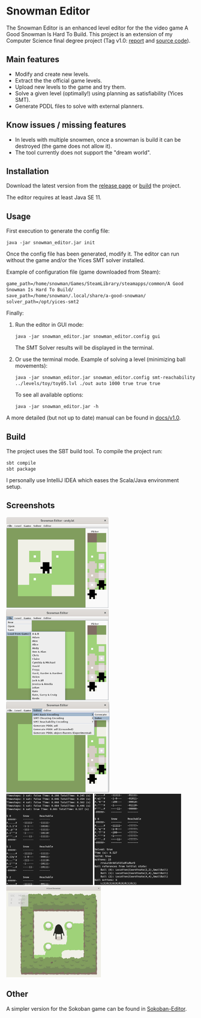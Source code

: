 # Snowman Editor

The Snowman Editor is an enhanced level editor for the the video game A Good Snowman Is Hard To Build. This project is 
an extension of my Computer Science final degree project (Tag v1.0: [report](https://github.com/GerardMT/Snowman-Editor/blob/f0d80f820344c1d6b621d0c329613f4f683d2037/docs/TFG-Report.pdf) and [source code](https://github.com/GerardMT/Snowman-Editor/tree/f0d80f820344c1d6b621d0c329613f4f683d2037)).

## Main features
- Modify and create new levels.
- Extract the the official game levels.
- Upload new levels to the game and try them.
- Solve a given level (optimally!) using planning as satisfiability (Yices SMT).
- Generate PDDL files to solve with external planners.

## Know issues / missing features
- In levels with multiple snowmen, once a snowman is build it can be destroyed (the game does not allow it).
- The tool currently does not support the "dream world".

## Installation
Download the latest version from the [release page](https://github.com/GerardMT/Snowman-Editor/releases) or [build](https://github.com/GerardMT/Snowman-Editor##build) the project.

The editor requires at least Java SE 11. 
    
## Usage
First execution to generate the config file:
```
java -jar snowman_editor.jar init
```

Once the config file has been generated, modify it. The editor can run without the game and/or the Yices SMT solver installed.

Example of configuration file (game downloaded from Steam):

    game_path=/home/snowman/Games/SteamLibrary/steamapps/common/A Good Snowman Is Hard To Build/
    save_path=/home/snowman/.local/share/a-good-snowman/
    solver_path=/opt/yices-smt2

Finally:
1. Run the editor in GUI mode:

       java -jar snowman_editor.jar snowman_editor.config gui
       
    The SMT Solver results will be displayed in the terminal.

2. Or use the terminal mode. Example of solving a level (minimizing ball movements):
       
       java -jar snowman_editor.jar snowman_editor.config smt-reachability ../levels/toy/toy05.lvl ./out auto 1000 true true true

    To see all available options:

       java -jar snowman_editor.jar -h


A more detailed (but not up to date) manual can be found in [docs/v1.0](https://github.com/GerardMT/Snowman-Editor/tree/master/docs/v1.0).

## Build
The project uses the SBT build tool. To compile the project run: 
    
    sbt compile
    sbt package

I personally use IntelliJ IDEA which eases the Scala/Java environment setup.

## Screenshots
![Editor Andy](docs/screenshots/snowman_editor_andy.png?raw=true) ![Game Levels](docs/screenshots/snowman_editor_game_levels.png?raw=true) ![Solver options](docs/screenshots/snowman_editor_solver.png?raw=true) ![Andy SMT Reachability 1](docs/screenshots/snowman_editor_terminal_smt_reachability_andy_1.png?raw=true) ![Andy SMT Reachability 2](docs/screenshots/snowman_editor_terminal_smt_reachability_andy_2.png?raw=true) ![Game Andy](docs/screenshots/game_andy.png?raw=true)

## Other
A simpler version for the Sokoban game can be found in [Sokoban-Editor](https://github.com/GerardMT/Sokoban-Editor).    